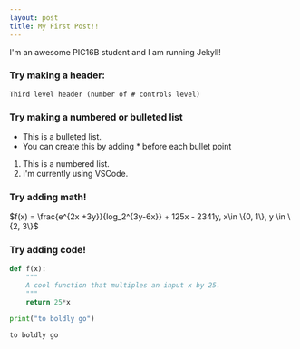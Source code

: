 ```yaml
---
layout: post
title: My First Post!! 
---
```


I'm an awesome PIC16B student and I am running Jekyll! 

### Try making a header:
    Third level header (number of # controls level)

### Try making a numbered or bulleted list
* This is a bulleted list.
* You can create this by adding * before each bullet point

1. This is a numbered list.
2. I'm currently using VSCode.

### Try adding math!

$f(x) = \frac{e^{2x +3y}}{log_2^{3y-6x}} + 125x - 2341y, x\in \{0, 1\}, y \in \{2, 3\}$

### Try adding code!

```python
def f(x):
    """
    A cool function that multiples an input x by 25. 
    """
    return 25*x
```
 
```python
print("to boldly go")
```
`to boldly go`

